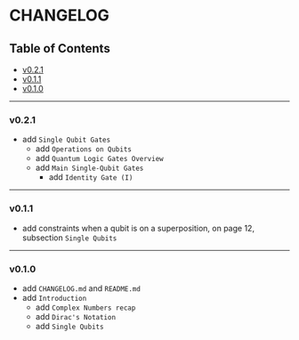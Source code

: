 <h1>CHANGELOG</h1>

<h2>Table of Contents</h2>

- [v0.2.1](#v021)
- [v0.1.1](#v011)
- [v0.1.0](#v010)

--------------------

### v0.2.1

- add `Single Qubit Gates`
  - add `Operations on Qubits`
  - add `Quantum Logic Gates Overview`
  - add `Main Single-Qubit Gates`
    - add `Identity Gate (I)`

--------------------

### v0.1.1

- add constraints when a qubit is on a superposition, on page 12, subsection `Single Qubits`

--------------------

### v0.1.0

- add `CHANGELOG.md` and `README.md`
- add `Introduction`
  - add `Complex Numbers recap`
  - add `Dirac's Notation`
  - add `Single Qubits`
